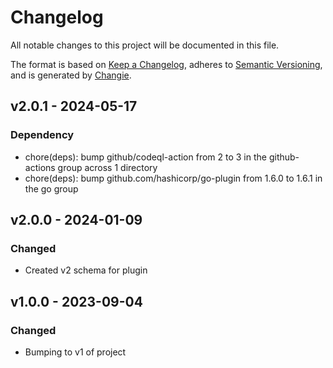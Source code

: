 # Changelog
All notable changes to this project will be documented in this file.

The format is based on [Keep a Changelog](https://keepachangelog.com/en/1.0.0/),
adheres to [Semantic Versioning](https://semver.org/spec/v2.0.0.html),
and is generated by [Changie](https://github.com/miniscruff/changie).


## v2.0.1 - 2024-05-17
### Dependency
* chore(deps): bump github/codeql-action from 2 to 3 in the github-actions group across 1 directory
* chore(deps): bump github.com/hashicorp/go-plugin from 1.6.0 to 1.6.1 in the go group

## v2.0.0 - 2024-01-09
### Changed
* Created v2 schema for plugin

## v1.0.0 - 2023-09-04
### Changed
* Bumping to v1 of project
